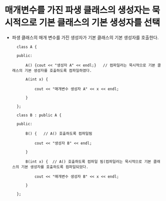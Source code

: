 # 매개변수를 가진 파생 클래스의 생성자는 묵시적으로 기본 클래스의 기본 생성자를 선택

- 파생 클래스의 매개 변수를 가진 생성자가 기본 클래스의 기본 생성자를 호출한다.

        class A {

        public:

            A() {cout << "생성자 A" << endl;}   // 컴파일러는 묵시적으로 기본 클래스의 기본 생성자를 호출하도록 컴파일하였다.

            A(int x) {

                cout << "매개변수 생성자 A" << x << endl;

            }

        };

        class B : public A {

        public:

            B() {   // A() 호출하도록 컴파일됨
            
                cout << "생성자 B" << endl;

            }

            B(int x) {  // A() 호출하도록 컴파일 됨(컴파일러는 묵시적으로 기본 클래스의 기본 생성자를 호출하도록 컴파일되었다.
            
                cout << "매개변수 생성자 B" << x << endl;
            
            }

        };
